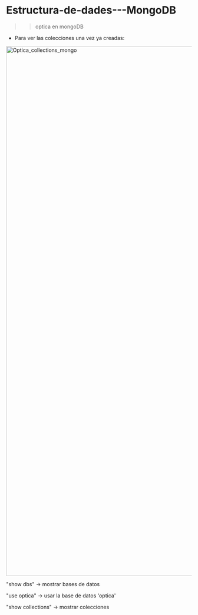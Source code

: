 # Estructura-de-dades---MongoDB

>> optica en mongoDB

- Para ver las colecciones una vez ya creadas:

<img width="1440" alt="Optica_collections_mongo" src="https://user-images.githubusercontent.com/107991714/184191066-23cb75c1-c62b-4cdf-b1c0-396bd9cbb050.png">

"show dbs" -> mostrar bases de datos

"use optica" -> usar la base de datos 'optica'

"show collections" -> mostrar colecciones

